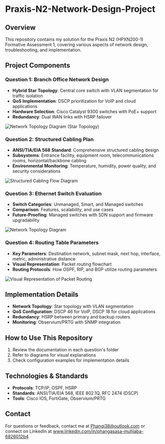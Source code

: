 # Praxis-N2-Network-Design-Project

## Overview
This repository contains my solution for the Praxis N2 (HPXN200-1) Formative Assessment 1, covering various aspects of network design, troubleshooting, and implementation.

## Project Components

### Question 1: Branch Office Network Design
- **Hybrid Star Topology**: Central core switch with VLAN segmentation for traffic isolation
- **QoS Implementation**: DSCP prioritization for VoIP and cloud applications
- **Hardware Selection**: Cisco Catalyst 9300 switches with PoE+ support
- **Redundancy**: Dual WAN links with HSRP failover

![Network Topology Diagram (Star Topology)](https://github.com/user-attachments/assets/08e2d3ba-e4c6-4760-8d9f-643a028121e1)


### Question 2: Structured Cabling Plan
- **ANSI/TIA/EIA 568 Standard**: Comprehensive structured cabling design
- **Subsystems**: Entrance facility, equipment room, telecommunications rooms, horizontal/backbone cabling
- **Environmental Monitoring**: Temperature, humidity, power quality, and security considerations

![Structured Cabling Flow Diagram](https://github.com/user-attachments/assets/e1a95a73-5069-43d4-8505-5443844e6494)


### Question 3: Ethernet Switch Evaluation
- **Switch Categories**: Unmanaged, Smart, and Managed switches
- **Comparison**: Features, scalability, and use cases
- **Future-Proofing**: Managed switches with SDN support and firmware upgradability

![Network Topology Diagram](https://github.com/user-attachments/assets/240d5a8c-ebaa-4694-9f6b-bca2a8671dd2)


### Question 4: Routing Table Parameters
- **Key Parameters**: Destination network, subnet mask, next hop, interface, metric, administrative distance
- **Visual Representation**: Packet routing flowchart
- **Routing Protocols**: How OSPF, RIP, and BGP utilize routing parameters

![Visual Representation of Packet Routing](https://github.com/user-attachments/assets/7845368a-497a-41c7-8e93-ed343608bf1b)


## Implementation Details
- **Network Topology**: Star topology with VLAN segmentation
- **QoS Configuration**: DSCP 46 for VoIP, DSCP 18 for cloud applications
- **Redundancy**: HSRP between primary and backup routers
- **Monitoring**: Observium/PRTG with SNMP integration

## How to Use This Repository
1. Review the documentation in each question's folder
2. Refer to diagrams for visual explanations
3. Check configuration examples for implementation details

## Technologies & Standards
- **Protocols**: TCP/IP, OSPF, HSRP
- **Standards**: ANSI/TIA/EIA 568, IEEE 802.1Q, RFC 2474 (DSCP)
- **Tools**: Cisco IOS, FortiGate, Observium/PRTG

## Contact
For questions or feedback, contact me at Phangi38@outlook.com or connect on LinkedIn at www.linkedin.com/in/phangasasa-muhlaba-6826012b4
